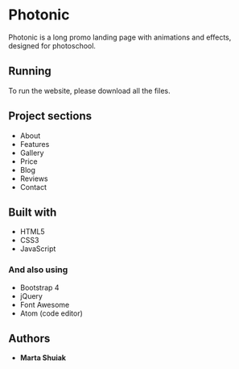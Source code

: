 # Photonic

Photonic is a long promo landing page with animations and effects, designed for photoschool.

## Running

To run the website, please download all the files.

## Project sections

* About
* Features
* Gallery
* Price
* Blog
* Reviews
* Contact

## Built with

* HTML5
* CSS3
* JavaScript

### And also using

* Bootstrap 4
* jQuery
* Font Awesome
* Atom (code editor)

## Authors

* **Marta Shuiak** 
